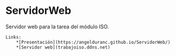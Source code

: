 # ServidorWeb
Servidor web para la tarea del módulo ISO.

~~~
Links:
    *[Presentación](https://angelduranc.github.io/ServidorWeb/)
    *[Servidor web](trabajoiso.ddns.net)
~~~
